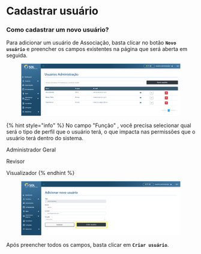 # Cadastrar usuário

### Como cadastrar um novo usuário?

Para adicionar um usuário de Associação, basta clicar no botão **`Novo usuário`** e preencher os campos existentes na página que será aberta em seguida.

<figure><img src="../../../../.gitbook/assets/image (4).png" alt=""><figcaption></figcaption></figure>

{% hint style="info" %}
No campo "Função" , você precisa selecionar qual será o tipo de perfil que o usuário terá, o que impacta nas permissões que o usuário terá dentro do sistema.

Administrador Geral

Revisor

Visualizador
{% endhint %}

<figure><img src="../../../../.gitbook/assets/image (5).png" alt=""><figcaption></figcaption></figure>

Após preencher todos os campos, basta clicar em **`Criar usuário`**.
